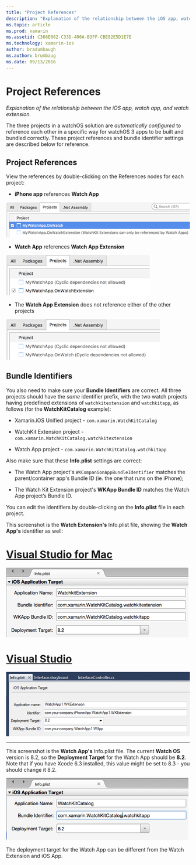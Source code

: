 ```yaml
---
title: "Project References"
description: "Explanation of the relationship between the iOS app, watch app, and watch extension."
ms.topic: article
ms.prod: xamarin
ms.assetid: C366E062-C33D-406A-B3FF-CBE82E5D1E7E
ms.technology: xamarin-ios
author: bradumbaugh
ms.author: brumbaug
ms.date: 09/13/2016
---
```


# Project References

_Explanation of the relationship between the iOS app, watch app, and watch extension._

The three projects in a watchOS solution are *automatically configured* to reference each other
	in a specific way for watchOS 3 apps to be
	built and bundled correctly. These project references and bundle identifier settings
	are described below for reference.

## Project References

View the references by double-clicking on the References
	nodes for each project:

- **iPhone app** references **Watch App**

![](project-references-images/catalog-reference1.png "iPhone app references Watch App")

- **Watch App** references **Watch App Extension**

![](project-references-images/catalog-reference2.png "iPhone app references Watch App")


 - The **Watch App Extension** does not reference either of the other projects

![](project-references-images/catalog-reference3.png "Watch App Extension does not reference the other projects")



## Bundle Identifiers

You also need to make sure your **Bundle Identifiers** are correct.
	All three projects should have the *same* identifier prefix,
	with the two watch projects having predefined extensions of
	`watchkitextension` and `watchkitapp`, as follows
	(for the **WatchKitCatalog** example):

 - Xamarin.iOS Unified project - `com.xamarin.WatchKitCatalog`

 - WatchKit Extension project  - `com.xamarin.WatchKitCatalog.watchkitextension`

 - Watch App project - `com.xamarin.WatchKitCatalog.watchkitapp`

Also make sure that these **Info.plist** settings are correct:

 - The Watch App project's
	`WKCompanionAppBundleIdentifier` matches the parent/container
	app's Bundle ID (ie. the one that runs on the iPhone);

 - The Watch Kit Extension project's
	**WKApp Bundle ID** matches the Watch App project’s
	Bundle ID.

You can edit the identifiers by double-clicking
	on the **Info.plist** file in each project.

This screenshot
	is the **Watch Extension's** Info.plist file, showing the
	**Watch App's** identifier as well:

# [Visual Studio for Mac](#tab/vsmac)
	
![](project-references-images/infoplist-extension.png "This screenshot is the Watch Extension's Info.plist file")

# [Visual Studio](#tab/vswin)
	
![](project-references-images/infoplist-extension-vs.png "This screenshot is the Watch Extension's Info.plist file")

-----

This screenshot is the **Watch App's** Info.plist file.
	The current **Watch OS** version is 8.2, so the
	**Deployment Target** for the Watch App should be
	**8.2**. Note that if you have Xcode 6.3 installed,
	this value might be set to 8.3 - you should change
	it 8.2.

![](project-references-images/infoplist-watchapp.png "The watch Info.plist file")

The deployment target for the Watch App can be
	different from the Watch Extension and iOS App.

